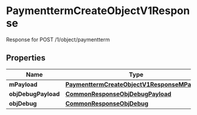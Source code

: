 

# PaymenttermCreateObjectV1Response

Response for POST /1/object/paymentterm

## Properties

| Name | Type | Description | Notes |
|------------ | ------------- | ------------- | -------------|
|**mPayload** | [**PaymenttermCreateObjectV1ResponseMPayload**](PaymenttermCreateObjectV1ResponseMPayload.md) |  |  |
|**objDebugPayload** | [**CommonResponseObjDebugPayload**](CommonResponseObjDebugPayload.md) |  |  [optional] |
|**objDebug** | [**CommonResponseObjDebug**](CommonResponseObjDebug.md) |  |  [optional] |



